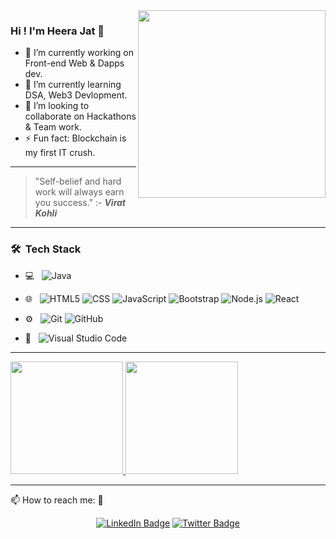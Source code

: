  <img align="right" src="https://media.giphy.com/media/L1R1tvI9svkIWwpVYr/giphy.gif" width="300"/>

### Hi ! I'm Heera Jat  👋


- 🔭 I’m currently working on Front-end Web & Dapps dev.
- 🌱 I’m currently learning DSA, Web3 Devlopment.
- 👯 I’m looking to collaborate on Hackathons & Team work.
- ⚡ Fun fact: Blockchain is my first IT crush. 

 
 

---
> "Self-belief and hard work will always earn you success." :- ***Virat Kohli***

---
<h3> 🛠 &nbsp;Tech Stack</h3>

- 💻 &nbsp;
  ![Java](https://img.shields.io/badge/-Java-333333?style=flat&logo=Java&logoColor=007396)
 
 
- 🌐 &nbsp;
  ![HTML5](https://img.shields.io/badge/-HTML5-333333?style=flat&logo=HTML5)
  ![CSS](https://img.shields.io/badge/-CSS-333333?style=flat&logo=CSS3&logoColor=1572B6)
  ![JavaScript](https://img.shields.io/badge/-JavaScript-333333?style=flat&logo=javascript)
  ![Bootstrap](https://img.shields.io/badge/-Bootstrap-333333?style=flat&logo=bootstrap&logoColor=563D7C)
  ![Node.js](https://img.shields.io/badge/-Node.js-333333?style=flat&logo=node.js)
  ![React](https://img.shields.io/badge/-React-333333?style=flat&logo=react)

- ⚙️ &nbsp;
  ![Git](https://img.shields.io/badge/-Git-333333?style=flat&logo=git)
  ![GitHub](https://img.shields.io/badge/-GitHub-333333?style=flat&logo=github)
  
- 🔧 &nbsp;
  ![Visual Studio Code](https://img.shields.io/badge/-Visual%20Studio%20Code-333333?style=flat&logo=visual-studio-code&logoColor=007ACC)
  

---
<div>
 <a href="https://github.com/Heera-Jat">
  <img height="180em" src="https://github-readme-stats.vercel.app/api?username=Heera-Jat&theme=buefy&show_icons=true" />
  <img height="180em" src="https://github-readme-stats.vercel.app/api/top-langs/?username=Heera-Jat&theme=buefy&layout=compact" />
</a>
</div>

---

 📫 How to reach me: 🔗 <div id="badges" align="center"> <a href="https://www.linkedin.com/in/heera-jat/"><img src="https://img.shields.io/badge/LinkedIn-blue?style=for-the-badge&logo=linkedin&logoColor=white" alt="LinkedIn Badge"/></a>
  <a href="https://twitter.com/0xHeera?s=20"><img src="https://img.shields.io/badge/Twitter-blue?style=for-the-badge&logo=twitter&logoColor=white" alt="Twitter Badge"/></div></a>



<!-- ### :fire: My Stats :
[![Top Langs](https://github-readme-stats.vercel.app/api/top-langs/?username=Heera-Jat)](https://github.com/anuraghazra/github-readme-stats)

[![GitHub Streak](https://streak-stats.demolab.com/?user=Heera-Jat)](https://git.io/streak-stats) 
[![Readme Quotes](https://quotes-github-readme.vercel.app/api?type=horizontal)](https://github.com/piyushsuthar/github-readme-quotes) 
![Snake animation](https://github.com/thepiyushmalhotra/thepiyushmalhotra/blob/output/github-contribution-grid-snake.svg)
-->
###


